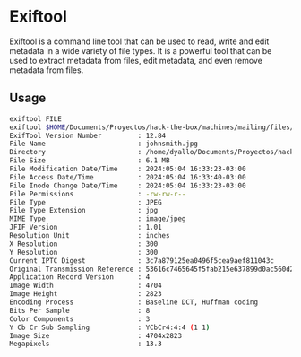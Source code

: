 # Exiftool

Exiftool is a command line tool that can be used to read, write and edit metadata in a wide variety of file types. It is a powerful tool that can be used to extract metadata from files, edit metadata, and even remove metadata from files.

## Usage

```bash
exiftool FILE
exiftool $HOME/Documents/Proyectos/hack-the-box/machines/mailing/files/johnsmith.jpg 
ExifTool Version Number         : 12.84
File Name                       : johnsmith.jpg
Directory                       : /home/dyallo/Documents/Proyectos/hack-the-box/machines/mailing/files
File Size                       : 6.1 MB
File Modification Date/Time     : 2024:05:04 16:33:23-03:00
File Access Date/Time           : 2024:05:04 16:33:40-03:00
File Inode Change Date/Time     : 2024:05:04 16:33:23-03:00
File Permissions                : -rw-rw-r--
File Type                       : JPEG
File Type Extension             : jpg
MIME Type                       : image/jpeg
JFIF Version                    : 1.01
Resolution Unit                 : inches
X Resolution                    : 300
Y Resolution                    : 300
Current IPTC Digest             : 3c7a879125ea0496f5cea9aef811043c
Original Transmission Reference : 53616c7465645f5fab215e637899d0ac560d2732d50efff408eed2760d4cc9c5b0fcecde64aa349b
Application Record Version      : 4
Image Width                     : 4704
Image Height                    : 2823
Encoding Process                : Baseline DCT, Huffman coding
Bits Per Sample                 : 8
Color Components                : 3
Y Cb Cr Sub Sampling            : YCbCr4:4:4 (1 1)
Image Size                      : 4704x2823
Megapixels                      : 13.3
```
